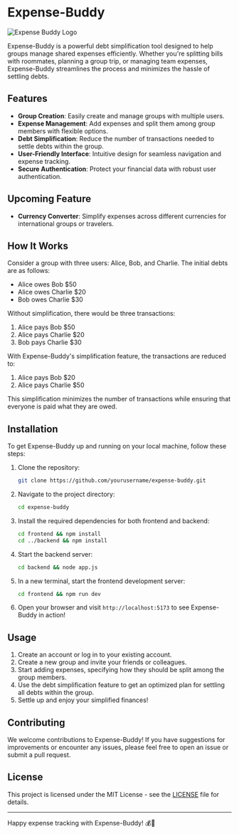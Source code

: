 # Expense-Buddy

![Expense Buddy Logo](https://via.placeholder.com/150x150.png?text=Expense+Buddy)

Expense-Buddy is a powerful debt simplification tool designed to help groups manage shared expenses efficiently. Whether you're splitting bills with roommates, planning a group trip, or managing team expenses, Expense-Buddy streamlines the process and minimizes the hassle of settling debts.

## Features

- **Group Creation**: Easily create and manage groups with multiple users.
- **Expense Management**: Add expenses and split them among group members with flexible options.
- **Debt Simplification**: Reduce the number of transactions needed to settle debts within the group.
- **User-Friendly Interface**: Intuitive design for seamless navigation and expense tracking.
- **Secure Authentication**: Protect your financial data with robust user authentication.

## Upcoming Feature

- **Currency Converter**: Simplify expenses across different currencies for international groups or travelers.

## How It Works

Consider a group with three users: Alice, Bob, and Charlie. The initial debts are as follows:
- Alice owes Bob $50
- Alice owes Charlie $20
- Bob owes Charlie $30

Without simplification, there would be three transactions:
1. Alice pays Bob $50
2. Alice pays Charlie $20
3. Bob pays Charlie $30

With Expense-Buddy's simplification feature, the transactions are reduced to:
1. Alice pays Bob $20
2. Alice pays Charlie $50

This simplification minimizes the number of transactions while ensuring that everyone is paid what they are owed.

## Installation

To get Expense-Buddy up and running on your local machine, follow these steps:

1. Clone the repository:
   ```bash
   git clone https://github.com/yourusername/expense-buddy.git
   ```

2. Navigate to the project directory:
   ```bash
   cd expense-buddy
   ```

3. Install the required dependencies for both frontend and backend:
   ```bash
   cd frontend && npm install
   cd ../backend && npm install
   ```

4. Start the backend server:
   ```bash
   cd backend && node app.js
   ```

5. In a new terminal, start the frontend development server:
   ```bash
   cd frontend && npm run dev
   ```

6. Open your browser and visit `http://localhost:5173` to see Expense-Buddy in action!

## Usage

1. Create an account or log in to your existing account.
2. Create a new group and invite your friends or colleagues.
3. Start adding expenses, specifying how they should be split among the group members.
4. Use the debt simplification feature to get an optimized plan for settling all debts within the group.
5. Settle up and enjoy your simplified finances!

## Contributing

We welcome contributions to Expense-Buddy! If you have suggestions for improvements or encounter any issues, please feel free to open an issue or submit a pull request.

## License

This project is licensed under the MIT License - see the [LICENSE](LICENSE) file for details.

---

Happy expense tracking with Expense-Buddy! 💰🤝
